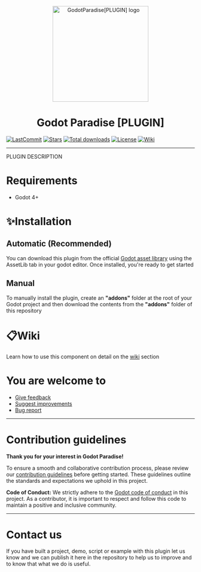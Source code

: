 <p align="center">
	<img width="256px" src="https://github.com/GodotParadise/[PLUGIN]/blob/main/icon.jpg" alt="GodotParadise[PLUGIN] logo" />
	<h1 align="center">Godot Paradise [PLUGIN]</h1>
	
[![LastCommit](https://img.shields.io/github/last-commit/GodotParadise/[PLUGIN]?cacheSeconds=600)](https://github.com/GodotParadise/[PLUGIN]/commits)
[![Stars](https://img.shields.io/github/stars/godotparadise/[PLUGIN])](https://github.com/GodotParadise/[PLUGIN]/stargazers)
[![Total downloads](https://img.shields.io/github/downloads/GodotParadise/[PLUGIN]/total.svg?label=Downloads&logo=github&cacheSeconds=600)](https://github.com/GodotParadise/[PLUGIN]/releases)
[![License](https://img.shields.io/github/license/GodotParadise/[PLUGIN]?cacheSeconds=2592000)](https://github.com/GodotParadise/[PLUGIN]/blob/main/LICENSE.md)
[![Wiki](https://img.shields.io/badge/Read-wiki-cc5490.svg?logo=github)](https://github.com/GodotParadise/[PLUGIN]/wiki)
</p>

- - -
PLUGIN DESCRIPTION

# Requirements
- Godot 4+

# ✨Installation
## Automatic (Recommended)
You can download this plugin from the official [Godot asset library](https://godotengine.org/asset-library/asset/2039) using the AssetLib tab in your godot editor. Once installed, you're ready to get started
##  Manual 
To manually install the plugin, create an **"addons"** folder at the root of your Godot project and then download the contents from the **"addons"** folder of this repository

# 📋Wiki
Learn how to use this component on detail on the [wiki](https://github.com/GodotParadise/[PLUGIN]/wiki) section

# You are welcome to
- [Give feedback](https://github.com/GodotParadise/HealthComponent/pulls)
- [Suggest improvements](https://github.com/GodotParadise/HealthComponent/issues/new?assignees=BananaHolograma&labels=enhancement&template=feature_request.md&title=)
- [Bug report](https://github.com/GodotParadise/HealthComponent/issues/new?assignees=BananaHolograma&labels=bug%2C+task&template=bug_report.md&title=)

- - -
# Contribution guidelines
**Thank you for your interest in Godot Paradise!**

To ensure a smooth and collaborative contribution process, please review our [contribution guidelines](https://github.com/GodotParadise/[PLUGIN]/blob/master/CONTRIBUTING.md) before getting started. These guidelines outline the standards and expectations we uphold in this project.

**Code of Conduct:** We strictly adhere to the [Godot code of conduct](https://godotengine.org/code-of-conduct/) in this project. As a contributor, it is important to respect and follow this code to maintain a positive and inclusive community.

- - -

# Contact us
If you have built a project, demo, script or example with this plugin let us know and we can publish it here in the repository to help us to improve and to know that what we do is useful.
